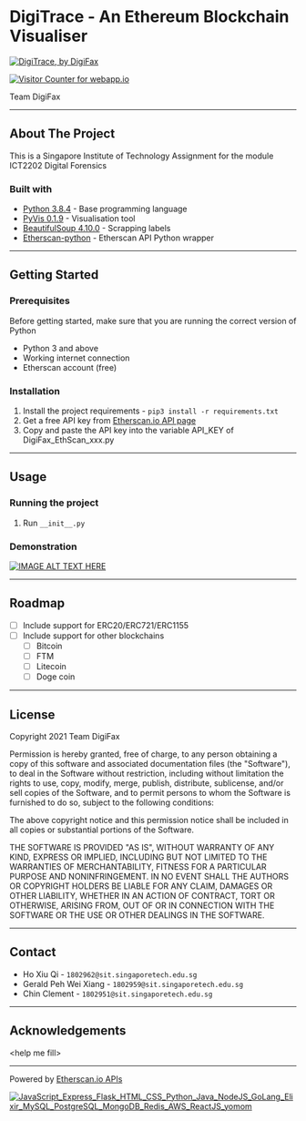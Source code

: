 # DigiTrace - An Ethereum Blockchain Visualiser
[![DigiTrace, by DigiFax](https://pimp-my-readme.webapp.io/pimp-my-readme/wavy-banner?subtitle=by%20DigiFax&title=DigiTrace)](#)

[![Visitor Counter for webapp.io](https://pimp-my-readme.webapp.io/pimp-my-readme/visitor-counter?page=google.com)](#)

Team DigiFax

---

## About The Project

This is a Singapore Institute of Technology Assignment for the module ICT2202 Digital Forensics


### Built with

- [Python 3.8.4](https://www.python.org/downloads/) - Base programming language
- [PyVis 0.1.9](https://pyvis.readthedocs.io/en/latest/) - Visualisation tool
- [BeautifulSoup 4.10.0](https://beautiful-soup-4.readthedocs.io/en/latest/) - Scrapping labels
- [Etherscan-python](https://github.com/pcko1/etherscan-python) - Etherscan API Python wrapper

---

## Getting Started

### Prerequisites

Before getting started, make sure that you are running the correct version of Python

- Python 3 and above
- Working internet connection
- Etherscan account (free)

### Installation

1. Install the project requirements - ```pip3 install -r requirements.txt```
2. Get a free API key from [Etherscan.io API page](https://etherscan.io/apis#misc)
3. Copy and paste the API key into the variable API_KEY of DigiFax_EthScan_xxx.py 
---

## Usage

### Running the project

1. Run ```__init__.py```

### Demonstration
[![IMAGE ALT TEXT HERE](https://img.youtube.com/vi/jCUTFR-LUfE/0.jpg)](https://www.youtube.com/watch?v=jCUTFR-LUfE)

---

## Roadmap
- [ ] Include support for ERC20/ERC721/ERC1155
- [ ] Include support for other blockchains
  - [ ] Bitcoin
  - [ ] FTM
  - [ ] Litecoin
  - [ ] Doge coin

---

## License

Copyright 2021 Team DigiFax

Permission is hereby granted, free of charge, to any person obtaining a copy of this software and associated documentation files (the "Software"), to deal in the Software without restriction, including without limitation the rights to use, copy, modify, merge, publish, distribute, sublicense, and/or sell copies of the Software, and to permit persons to whom the Software is furnished to do so, subject to the following conditions:

The above copyright notice and this permission notice shall be included in all copies or substantial portions of the Software.

THE SOFTWARE IS PROVIDED "AS IS", WITHOUT WARRANTY OF ANY KIND, EXPRESS OR IMPLIED, INCLUDING BUT NOT LIMITED TO THE WARRANTIES OF MERCHANTABILITY, FITNESS FOR A PARTICULAR PURPOSE AND NONINFRINGEMENT. IN NO EVENT SHALL THE AUTHORS OR COPYRIGHT HOLDERS BE LIABLE FOR ANY CLAIM, DAMAGES OR OTHER LIABILITY, WHETHER IN AN ACTION OF CONTRACT, TORT OR OTHERWISE, ARISING FROM, OUT OF OR IN CONNECTION WITH THE SOFTWARE OR THE USE OR OTHER DEALINGS IN THE SOFTWARE.

---

## Contact

- Ho Xiu Qi - ```1802962@sit.singaporetech.edu.sg```
- Gerald Peh Wei Xiang - ```1802959@sit.singaporetech.edu.sg```
- Chin Clement - ```1802951@sit.singaporetech.edu.sg```

---

## Acknowledgements

\<help me fill>

---

Powered by [Etherscan.io APIs](https://etherscan.io/apis#misc)

[![JavaScript_Express_Flask_HTML_CSS_Python_Java_NodeJS_GoLang_Elixir_MySQL_PostgreSQL_MongoDB_Redis_AWS_ReactJS_yomom](https://pimp-my-readme.webapp.io/pimp-my-readme/technology?technology=JavaScript_Express_Flask_HTML_CSS_Python_Java_NodeJS_GoLang_Elixir_MySQL_PostgreSQL_MongoDB_Redis_AWS_ReactJS_yomom)](https://pimp-my-readme.webapp.io)
